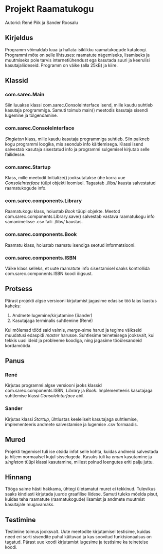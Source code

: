 # Projekt Raamatukogu

Autorid: René Piik ja Sander Roosalu

## Kirjeldus

Programm võimaldab luua ja hallata isiklikku raamatukogude kataloogi. Programmi mõte on selle lihtsuses: raamatute nägemiseks, lisamiseks ja muutmiseks pole tarvis internetiühendust ega kasutada suuri ja keerulisi kasutajaliideseid. Programm on väike (alla 25kB) ja kiire.

## Klassid

### com.sarec.Main
Siin luuakse klassi com.sarec.ConsoleInterface isend, mille kaudu suhtleb kasutaja programmiga. Samuti toimub main() meetodis kasutaja sisendi lugemine ja tõlgendamine.

### com.sarec.ConsoleInterface
_Singleton_ klass, mille kaudu kasutaja programmiga suhtleb. Siin paikneb kogu programmi loogika, mis seondub info käitlemisega. Klassi isend salvestab kasutaja sisestatud info ja programmi sulgemisel kirjutab selle failidesse.

### com.sarec.Startup
Klass, mille meetodit Initialize() jooksutatakse ühe korra uue _ConsoleInterface_ tüüpi objekti loomisel. Tagastab ./libs/ kausta salvestatud raamatukogude info.

### com.sarec.components.Library
Raamatukogu klass, hoiustab _Book_ tüüpi objekte. Meetod com.sarec.components.Library.save() salvestab vastava raamatukogu info samanimelisse .csv faili ./libs/ kaustas.

### com.sarec.components.Book
Raamatu klass, hoiustab raamatu isendiga seotud informatsiooni.

### com.sarec.components.ISBN
Väike klass selleks, et uute raamatute info sisestamisel saaks kontrollida com.sarec.components.ISBN koodi õigsust.

## Protsess
Pärast projekti algse versiooni kirjutamist jagasime edasise töö laias laastus kaheks:
1. Andmete lugemine/kirjutamine (Sander)
2. Kasutajaga terminalis suhtlemine (René)

Kui mõlemad tööd said valmis, _merge_-sime harud ja tegime väikseid muudatusi edaspidi _master_ harusse. Suhtlesime teineteisega jooksvalt, kui tekkis uusi ideid ja probleeme koodiga, ning jagasime tööülesandeid kordamööda.

## Panus
### René
Kirjutas programmi algse versiooni jaoks klassid com.sarec.components.ISBN, _Library_ ja _Book_. Implementeeris kasutajaga suhtlemise klassi _ConsoleInterface_ abil.

### Sander
Kirjutas klassi _Startup_, ühtlustas keeleliselt kasutajaga suhtlemise, implementeeris andmete salvestamise ja lugemise .csv formaadis.

## Mured
Projekti tegemisel tuli ise otsida infot selle kohta, kuidas andmeid salvestada ja hiljem normaalsel kujul sisselugeda. Kasuks tuli ka _enum_ kasutamine ja _singleton_ tüüpi klassi kasutamine, millest polnud loengutes eriti palju juttu.

## Hinnang
Tööga saime hästi hakkama, ühtegi ületamatut muret ei tekkinud. Tulevikus saaks kindlasti kirjutada juurde graafilise liidese. Samuti tuleks mõelda pisut, kuidas teha raamatute (raamatukogude) lisamist ja andmete muutmist kasutajale mugavamaks.

## Testimine
Testimine toimus jooksvalt. Uute meetodite kirjutamisel testisime, kuidas need eri sorti sisendite puhul käituvad ja kas soovitud funktsionaalsus on tagatud. Pärast uue koodi kirjutamist lugesime ja testisime ka teineteise koodi.
